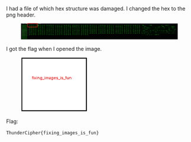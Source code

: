 I had a file of which hex structure was damaged. I changed the hex to the png header.

<figure><img src="../src/Misc/Damaged/hex.png"></figure>

I got the flag when I opened the image.

<figure><img src="../src/Misc/Damaged/damaged.png"></figure>


Flag:
```
ThunderCipher{fixing_images_is_fun}
```
